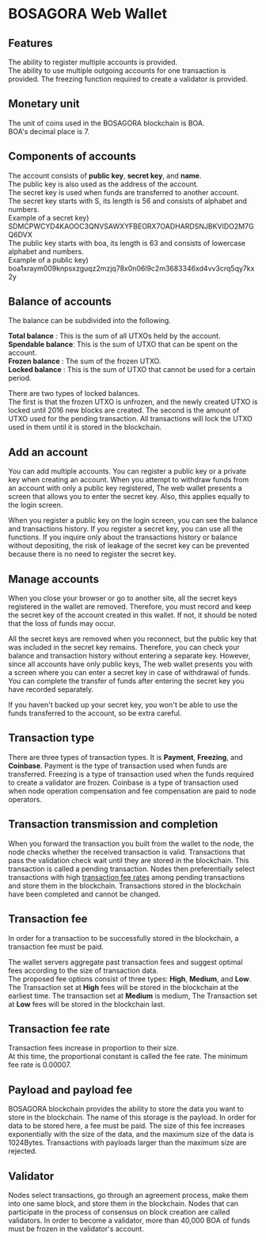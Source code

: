# BOSAGORA Web Wallet

## Features

The ability to register multiple accounts is provided.  
The ability to use multiple outgoing accounts for one transaction is provided.
The freezing function required to create a validator is provided.  

## Monetary unit

The unit of coins used in the BOSAGORA blockchain is BOA.  
BOA's decimal place is 7.

## Components of accounts

The account consists of **public key**, **secret key**, and **name**.  
The public key is also used as the address of the account.  
The secret key is used when funds are transferred to another account.  
The secret key starts with S, its length is 56 and consists of alphabet and
 numbers.  
Example of a secret key) SDMCPWCYD4KAOOC3QNVSAWXYFBEORX7OADHARDSNJBKVIDO2M7GQ6DVX  
The public key starts with boa, its length is 63 and consists of lowercase alphabet and numbers.  
Example of a public key) boa1xraym009knpsxzguqz2mzjq78x0n06l9c2m3683346xd4vv3crq5qy7kx2y  

## Balance of accounts

The balance can be subdivided into the following.  

**Total balance** : This is the sum of all UTXOs held by the account.  
**Spendable balance**: This is the sum of UTXO that can be spent on the
 account.  
**Frozen balance** : The sum of the frozen UTXO.  
**Locked balance** : This is the sum of UTXO that cannot be used for a
 certain period.  

There are two types of locked balances.  
The first is that the frozen UTXO is unfrozen, and the newly created UTXO is
 locked until 2016 new blocks are created.
The second is the amount of UTXO used for the pending transaction.
All transactions will lock the UTXO used in them until it is stored in the blockchain.

## Add an account

You can add multiple accounts. You can register a public key or a private key when creating an account. When you attempt to withdraw funds from an account with only a public key registered, 
The web wallet presents a screen that allows you to enter the secret key. Also, this applies equally to the login screen. 

When you register a public key on the login screen, you can see the balance and transactions history. If you register a secret key, you can use all the functions. If you inquire only about the transactions history or balance without depositing, 
the risk of leakage of the secret key can be prevented because there is no need to register the secret key.

## Manage accounts

When you close your browser or go to another site, all the secret keys registered in the wallet are removed.
Therefore, you must record and keep the secret key of the account created in this wallet. If not, it should be noted that the loss of funds may occur.

All the secret keys are removed when you reconnect, but the public key that was included in the secret key remains.
Therefore, you can check your balance and transaction history without entering a separate key.
However, since all accounts have only public keys, The web wallet presents you with a screen where you can enter a secret key in case of withdrawal of funds.
You can complete the transfer of funds after entering the secret key you have recorded separately.

If you haven't backed up your secret key, you won't be able to use the funds transferred to the account, so be extra careful.

## Transaction type

There are three types of transaction types.
It is **Payment**, **Freezing**, and **Coinbase**.
Payment is the type of transaction used when funds are transferred.
Freezing is a type of transaction used when the funds required to create a validator are frozen.
Coinbase is a type of transaction used when node operation compensation and fee compensation are paid to node operators.

## Transaction transmission and completion

When you forward the transaction you built from the wallet to the node, the node checks whether the received transaction is valid.
Transactions that pass the validation check wait until they are stored in the blockchain.
This transaction is called a pending transaction.
Nodes then preferentially select transactions with high [transaction fee rates](#transaction-fee-rate) among pending transactions and store them in the blockchain.
Transactions stored in the blockchain have been completed and cannot be changed.
    
## Transaction fee

In order for a transaction to be successfully stored in the blockchain, a transaction fee must be paid.

The wallet servers aggregate past transaction fees and suggest optimal fees according to the size of transaction data.  
The proposed fee options consist of three types: **High**, **Medium**, and **Low**.  
The Transaction set at **High** fees will be stored in the blockchain at the earliest time. The transaction set at **Medium** is medium, The Transaction set at **Low** fees will be stored in the blockchain last.

## Transaction fee rate

Transaction fees increase in proportion to their size.  
At this time, the proportional constant is called the fee rate. The minimum fee rate is 0.00007.  

## Payload and payload fee

BOSAGORA blockchain provides the ability to store the data you want to store in the blockchain.
The name of this storage is the payload.
In order for data to be stored here, a fee must be paid.
The size of this fee increases exponentially with the size of the data, and the maximum size of the data is 1024Bytes.
Transactions with payloads larger than the maximum size are rejected.

## Validator

Nodes select transactions, go through an agreement process, make them into one same block, and store them in the blockchain.
Nodes that can participate in the process of consensus on block creation are called validators.
In order to become a validator, more than 40,000 BOA of funds must be frozen in the validator's account.
